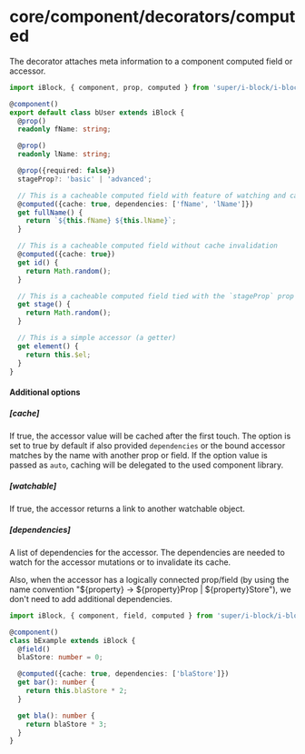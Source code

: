 # core/component/decorators/computed

The decorator attaches meta information to a component computed field or accessor.

```typescript
import iBlock, { component, prop, computed } from 'super/i-block/i-block';

@component()
export default class bUser extends iBlock {
  @prop()
  readonly fName: string;

  @prop()
  readonly lName: string;

  @prop({required: false})
  stageProp?: 'basic' | 'advanced';

  // This is a cacheable computed field with feature of watching and cache invalidation
  @computed({cache: true, dependencies: ['fName', 'lName']})
  get fullName() {
    return `${this.fName} ${this.lName}`;
  }

  // This is a cacheable computed field without cache invalidation
  @computed({cache: true})
  get id() {
    return Math.random();
  }

  // This is a cacheable computed field tied with the `stageProp` prop
  get stage() {
    return Math.random();
  }

  // This is a simple accessor (a getter)
  get element() {
    return this.$el;
  }
}
```

#### Additional options

##### [cache]

If true, the accessor value will be cached after the first touch.
The option is set to true by default if also provided `dependencies` or the bound accessor matches
by the name with another prop or field. If the option value is passed as `auto`, caching will be delegated to
the used component library.

##### [watchable]

If true, the accessor returns a link to another watchable object.

##### [dependencies]

A list of dependencies for the accessor.
The dependencies are needed to watch for the accessor mutations or to invalidate its cache.

Also, when the accessor has a logically connected prop/field
(by using the name convention "${property} -> ${property}Prop | ${property}Store"),
we don't need to add additional dependencies.

```typescript
import iBlock, { component, field, computed } from 'super/i-block/i-block';

@component()
class bExample extends iBlock {
  @field()
  blaStore: number = 0;

  @computed({cache: true, dependencies: ['blaStore']})
  get bar(): number {
    return this.blaStore * 2;
  }

  get bla(): number {
    return blaStore * 3;
  }
}
```
